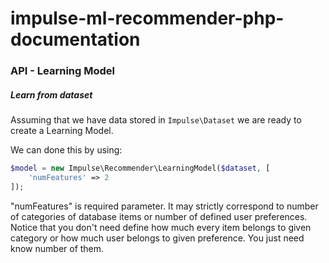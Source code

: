 # impulse-ml-recommender-php-documentation

### API - Learning Model

##### Learn from dataset

Assuming that we have data stored in ```Impulse\Dataset``` we are ready to create a Learning Model.

We can done this by using:

```php
$model = new Impulse\Recommender\LearningModel($dataset, [
    'numFeatures' => 2
]);
```

"numFeatures" is required parameter. It may strictly correspond to number of categories of database
items or number of defined user preferences. 
Notice that you don't need define how much every item belongs to
given category or how much user belongs to given preference. You just need know number of them.